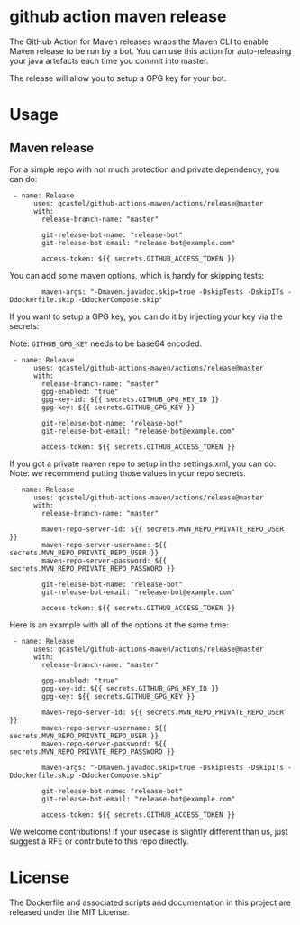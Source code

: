 # github action maven release

The GitHub Action for Maven releases wraps the Maven CLI to enable Maven release to be run by a bot.
You can use this action for auto-releasing your java artefacts each time you commit into master.

The release will allow you to setup a GPG key for your bot.

# Usage

## Maven release

For a simple repo with not much protection and private dependency, you can do:

```
 - name: Release
      uses: qcastel/github-actions-maven/actions/release@master
      with:
        release-branch-name: "master"
        
        git-release-bot-name: "release-bot"
        git-release-bot-email: "release-bot@example.com"
        
        access-token: ${{ secrets.GITHUB_ACCESS_TOKEN }}
```
You can add some maven options, which is handy for skipping tests:
```
        maven-args: "-Dmaven.javadoc.skip=true -DskipTests -DskipITs -Ddockerfile.skip -DdockerCompose.skip"
```

If you want to setup a GPG key, you can do it by injecting your key via the secrets:

Note: `GITHUB_GPG_KEY` needs to be base64 encoded.

```
 - name: Release
      uses: qcastel/github-actions-maven/actions/release@master
      with:
        release-branch-name: "master"
        gpg-enabled: "true"
        gpg-key-id: ${{ secrets.GITHUB_GPG_KEY_ID }}
        gpg-key: ${{ secrets.GITHUB_GPG_KEY }}

        git-release-bot-name: "release-bot"
        git-release-bot-email: "release-bot@example.com"
        
        access-token: ${{ secrets.GITHUB_ACCESS_TOKEN }}
```

If you got a private maven repo to setup in the settings.xml, you can do:
Note: we recommend putting those values in your repo secrets.

```
 - name: Release
      uses: qcastel/github-actions-maven/actions/release@master
      with:
        release-branch-name: "master"

        maven-repo-server-id: ${{ secrets.MVN_REPO_PRIVATE_REPO_USER }}
        maven-repo-server-username: ${{ secrets.MVN_REPO_PRIVATE_REPO_USER }}
        maven-repo-server-password: ${{ secrets.MVN_REPO_PRIVATE_REPO_PASSWORD }}

        git-release-bot-name: "release-bot"
        git-release-bot-email: "release-bot@example.com"
        
        access-token: ${{ secrets.GITHUB_ACCESS_TOKEN }}
```

Here is an example with all of the options at the same time:

```
 - name: Release
      uses: qcastel/github-actions-maven/actions/release@master
      with:
        release-branch-name: "master"

        gpg-enabled: "true"
        gpg-key-id: ${{ secrets.GITHUB_GPG_KEY_ID }}
        gpg-key: ${{ secrets.GITHUB_GPG_KEY }}

        maven-repo-server-id: ${{ secrets.MVN_REPO_PRIVATE_REPO_USER }}
        maven-repo-server-username: ${{ secrets.MVN_REPO_PRIVATE_REPO_USER }}
        maven-repo-server-password: ${{ secrets.MVN_REPO_PRIVATE_REPO_PASSWORD }}

        maven-args: "-Dmaven.javadoc.skip=true -DskipTests -DskipITs -Ddockerfile.skip -DdockerCompose.skip"

        git-release-bot-name: "release-bot"
        git-release-bot-email: "release-bot@example.com"
        
        access-token: ${{ secrets.GITHUB_ACCESS_TOKEN }}
```

We welcome contributions! If your usecase is slightly different than us, just suggest a RFE or contribute to this repo directly.

# License
The Dockerfile and associated scripts and documentation in this project are released under the MIT License.

